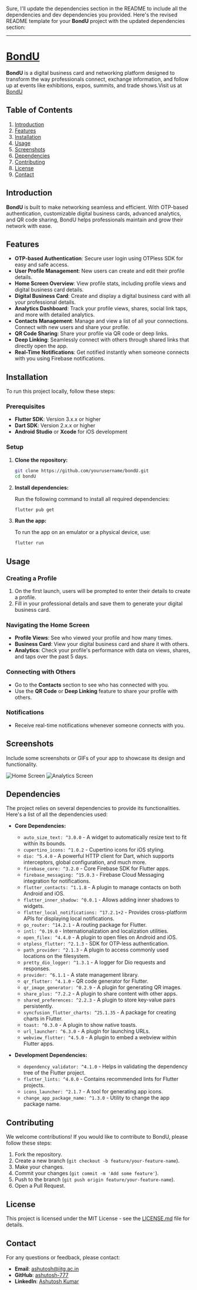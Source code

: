 Sure, I'll update the dependencies section in the README to include all the dependencies and dev dependencies you provided. Here's the revised README template for your **BondU** project with the updated dependencies section:

---

# [BondU](www.app.bondu.in)

**BondU** is a digital business card and networking platform designed to transform the way professionals connect, exchange information, and follow up at events like exhibitions, expos, summits, and trade shows.Visit us at [BondU](www.app.bondu.in)

## Table of Contents

1. [Introduction](#introduction)
2. [Features](#features)
3. [Installation](#installation)
4. [Usage](#usage)
5. [Screenshots](#screenshots)
6. [Dependencies](#dependencies)
7. [Contributing](#contributing)
8. [License](#license)
9. [Contact](#contact)

## Introduction

**BondU** is built to make networking seamless and efficient. With OTP-based authentication, customizable digital business cards, advanced analytics, and QR code sharing, BondU helps professionals maintain and grow their network with ease.

## Features

- **OTP-based Authentication**: Secure user login using OTPless SDK for easy and safe access.
- **User Profile Management**: New users can create and edit their profile details.
- **Home Screen Overview**: View profile stats, including profile views and digital business card details.
- **Digital Business Card**: Create and display a digital business card with all your professional details.
- **Analytics Dashboard**: Track your profile views, shares, social link taps, and more with detailed analytics.
- **Contacts Management**: Manage and view a list of all your connections. Connect with new users and share your profile.
- **QR Code Sharing**: Share your profile via QR code or deep links.
- **Deep Linking**: Seamlessly connect with others through shared links that directly open the app.
- **Real-Time Notifications**: Get notified instantly when someone connects with you using Firebase notifications.

## Installation

To run this project locally, follow these steps:

### Prerequisites

- **Flutter SDK**: Version 3.x.x or higher
- **Dart SDK**: Version 2.x.x or higher
- **Android Studio** or **Xcode** for iOS development

### Setup

1. **Clone the repository:**

   ```bash
   git clone https://github.com/yourusername/bondU.git
   cd bondU
   ```

2. **Install dependencies:**

   Run the following command to install all required dependencies:

   ```bash
   flutter pub get
   ```

3. **Run the app:**

   To run the app on an emulator or a physical device, use:

   ```bash
   flutter run
   ```

## Usage

### Creating a Profile

1. On the first launch, users will be prompted to enter their details to create a profile.
2. Fill in your professional details and save them to generate your digital business card.

### Navigating the Home Screen

- **Profile Views**: See who viewed your profile and how many times.
- **Business Card**: View your digital business card and share it with others.
- **Analytics**: Check your profile's performance with data on views, shares, and taps over the past 5 days.

### Connecting with Others

- Go to the **Contacts** section to see who has connected with you.
- Use the **QR Code** or **Deep Linking** feature to share your profile with others.

### Notifications

- Receive real-time notifications whenever someone connects with you.

## Screenshots

Include some screenshots or GIFs of your app to showcase its design and functionality.

![Home Screen](https://example.com/screenshot1.png)
![Analytics Screen](https://example.com/screenshot2.png)

## Dependencies

The project relies on several dependencies to provide its functionalities. Here's a list of all the dependencies used:

- **Core Dependencies:**
  - `auto_size_text: ^3.0.0` - A widget to automatically resize text to fit within its bounds.
  - `cupertino_icons: ^1.0.2` - Cupertino icons for iOS styling.
  - `dio: ^5.4.0` - A powerful HTTP client for Dart, which supports interceptors, global configuration, and much more.
  - `firebase_core: ^3.2.0` - Core Firebase SDK for Flutter apps.
  - `firebase_messaging: ^15.0.3` - Firebase Cloud Messaging integration for notifications.
  - `flutter_contacts: ^1.1.8` - A plugin to manage contacts on both Android and iOS.
  - `flutter_inner_shadow: ^0.0.1` - Allows adding inner shadows to widgets.
  - `flutter_local_notifications: ^17.2.1+2` - Provides cross-platform APIs for displaying local notifications.
  - `go_router: ^14.2.1` - A routing package for Flutter.
  - `intl: ^0.19.0` - Internationalization and localization utilities.
  - `open_filex: ^4.4.0` - A plugin to open files on Android and iOS.
  - `otpless_flutter: ^2.1.3` - SDK for OTP-less authentication.
  - `path_provider: ^2.1.3` - A plugin to access commonly used locations on the filesystem.
  - `pretty_dio_logger: ^1.3.1` - A logger for Dio requests and responses.
  - `provider: ^6.1.1` - A state management library.
  - `qr_flutter: ^4.1.0` - QR code generator for Flutter.
  - `qr_image_generator: ^0.2.9` - A plugin for generating QR images.
  - `share_plus: ^7.2.2` - A plugin to share content with other apps.
  - `shared_preferences: ^2.2.3` - A plugin to store key-value pairs persistently.
  - `syncfusion_flutter_charts: ^25.1.35` - A package for creating charts in Flutter.
  - `toast: ^0.3.0` - A plugin to show native toasts.
  - `url_launcher: ^6.3.0` - A plugin for launching URLs.
  - `webview_flutter: ^4.5.0` - A plugin to embed a webview within Flutter apps.

- **Development Dependencies:**
  - `dependency_validator: ^4.1.0` - Helps in validating the dependency tree of the Flutter project.
  - `flutter_lints: ^4.0.0` - Contains recommended lints for Flutter projects.
  - `icons_launcher: ^2.1.7` - A tool for generating app icons.
  - `change_app_package_name: ^1.3.0` - Utility to change the app package name.

## Contributing

We welcome contributions! If you would like to contribute to BondU, please follow these steps:

1. Fork the repository.
2. Create a new branch (`git checkout -b feature/your-feature-name`).
3. Make your changes.
4. Commit your changes (`git commit -m 'Add some feature'`).
5. Push to the branch (`git push origin feature/your-feature-name`).
6. Open a Pull Request.

## License

This project is licensed under the MIT License - see the [LICENSE.md](LICENSE.md) file for details.

## Contact

For any questions or feedback, please contact:

- **Email**: [ashutosh@iitg.ac.in](mailto:ashutosh@iitg.ac.in)
- **GitHub**: [ashutosh-777](https://github.com/ashutosh-777)
- **LinkedIn**: [Ashutosh Kumar](https://www.linkedin.com/in/ashutosh-kumar-936383230/)
